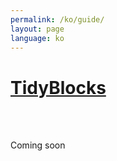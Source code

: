 ```yaml
---
permalink: /ko/guide/
layout: page
language: ko
---
```


<div id="guide_wrapper">

<div class="guide_lhs">
<h1><a href="../index.html">TidyBlocks</a></h1>

<br/>
<br/>

<p>Coming soon</p>

</div>
</div>
